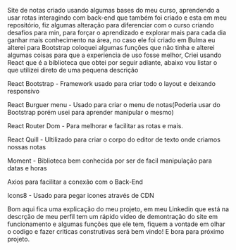 Site de notas criado usando algumas bases do meu curso, aprendendo a usar rotas interagindo com back-end que também foi criado e esta em meu repositório,
fiz algumas alteração para diferenciar com o curso criando desafios para min,  para forçar o aprendizado e explorar mais para cada dia ganhar mais conhecimento na área, no caso ele foi criado em Bulma eu alterei para Bootstrap coloquei algumas funções que não tinha e alterei algumas coisas para que a experiencia de uso fosse melhor, Criei usando React que é a biblioteca que obtei por seguir adiante, abaixo vou listar o que utilizei direto de uma pequena descrição

React Bootstrap - Framework usado para criar todo o layout e deixando responsivo

React Burguer menu - Usado para criar o menu de notas(Poderia usar do Bootstrap porém usei para aprender manipular o mesmo)

React Router Dom - Para melhorar e facilitar as rotas e mais.

React Quill - Ultilizado para criar o corpo do editor de texto onde criamos nossas notas

Moment - Biblioteca bem conhecida por ser de facil manipulação para datas e horas

Axios para facilitar a conexão com o Back-End

Icons8 - Usado para pegar icones através de CDN

Bom aqui fica uma explicação do meu projeto, em meu Linkedin que está na descrção de meu perfil tem um rápido video de demontração do site em funcionamento e algumas funções que ele tem, fiquem a vontade em olhar o codigo e fazer criticas construtivas será bem vindo! E bora para próximo projeto.
